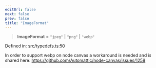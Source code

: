 ```yaml
---
editUrl: false
next: false
prev: false
title: "ImageFormat"
---
```


> **ImageFormat** = `"jpeg"` \| `"png"` \| `"webp"`

Defined in: [src/typedefs.ts:50](https://github.com/fabricjs/fabric.js/blob/977f797255d8c56b5b68360b0d45bed33697d2e8/src/typedefs.ts#L50)

In order to support webp on node canvas a workaround is needed and is shared here:
https://github.com/Automattic/node-canvas/issues/1258
